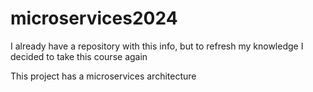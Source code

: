 # microservices2024
I already have a repository with this info, but to refresh my knowledge I decided to take this course again

This project has a microservices architecture
